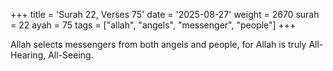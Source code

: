 +++
title = 'Surah 22, Verses 75'
date = '2025-08-27'
weight = 2670
surah = 22
ayah = 75
tags = ["allah", "angels", "messenger", "people"]
+++

Allah selects messengers from both angels and people, for Allah is truly All-Hearing, All-Seeing.